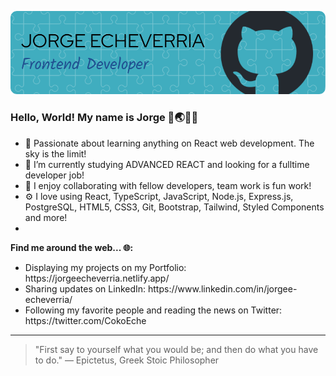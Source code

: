 ![Header Image](./github-header-image2.png)
### Hello, World! My name is Jorge 👋🌏👨‍💻
- 🌱 Passionate about learning anything on React web development. The sky is the limit! 
- 🔭 I’m currently studying ADVANCED REACT and looking for a fulltime developer job! 
- 👯 I enjoy collaborating with fellow developers, team work is fun work!
- ⚙️ I love using React, TypeScript, JavaScript, Node.js, Express.js, PostgreSQL, HTML5, CSS3, Git, Bootstrap, Tailwind, Styled Components and more!
- 
**Find me around the web... 🌐:**
<ul> 
  <li> Displaying my projects on my Portfolio: https://jorgeecheverria.netlify.app/ </li>
  <li> Sharing updates on LinkedIn: https://www.linkedin.com/in/jorgee-echeverria/ </li>
  <li> Following my favorite people and reading the news on Twitter: https://twitter.com/CokoEche</li>
</ul>

---
>"First say to yourself what you would be; and then do what you have to do."
— Epictetus, Greek Stoic Philosopher
